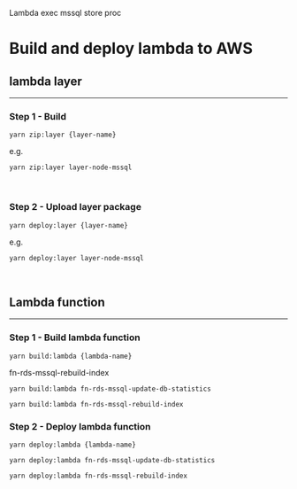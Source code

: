 Lambda exec mssql store proc
# Build and deploy lambda to AWS

## lambda layer

---

### Step 1 - Build

```
yarn zip:layer {layer-name}
```

e.g.

```
yarn zip:layer layer-node-mssql
```

<br/>

### Step 2 - Upload layer package

```
yarn deploy:layer {layer-name}
```

e.g.

```
yarn deploy:layer layer-node-mssql
```

<br/>

## Lambda function

---

### Step 1 - Build lambda function

```
yarn build:lambda {lambda-name}
```

fn-rds-mssql-rebuild-index

```
yarn build:lambda fn-rds-mssql-update-db-statistics

yarn build:lambda fn-rds-mssql-rebuild-index
```

### Step 2 - Deploy lambda function

```
yarn deploy:lambda {lambda-name}
```

```
yarn deploy:lambda fn-rds-mssql-update-db-statistics

yarn deploy:lambda fn-rds-mssql-rebuild-index
```
